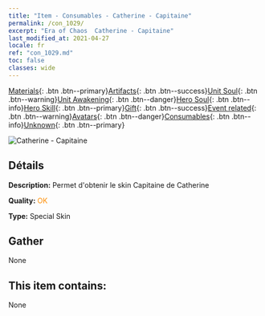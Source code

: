 ```yaml
---
title: "Item - Consumables - Catherine - Capitaine"
permalink: /con_1029/
excerpt: "Era of Chaos  Catherine - Capitaine"
last_modified_at: 2021-04-27
locale: fr
ref: "con_1029.md"
toc: false
classes: wide
---
```

 [Materials](/ItemsFR/){: .btn .btn--primary}[Artifacts](/ItemsFR/Artifacts/){: .btn .btn--success}[Unit Soul](/ItemsFR/UnitSoul/){: .btn .btn--warning}[Unit Awakening](/ItemsFR/UnitAwakening/){: .btn .btn--danger}[Hero Soul](/ItemsFR/HeroSoul/){: .btn .btn--info}[Hero Skill](/ItemsFR/HeroSkill/){: .btn .btn--primary}[Gift](/ItemsFR/Gift/){: .btn .btn--success}[Event related](/ItemsFR/Events/){: .btn .btn--warning}[Avatars](/ItemsFR/Avatars/){: .btn .btn--danger}[Consumables](/ItemsFR/Consumables/){: .btn .btn--info}[Unknown](/ItemsFR/Unknown/){: .btn .btn--primary}

 ![Catherine - Capitaine](/images/h/h_Catherine6.jpg)

## Détails
 **Description:** Permet d'obtenir le skin Capitaine de Catherine

 **Quality:** <span style="color: #FF8C00">OK</span>

 **Type:** Special Skin

## Gather

  None

## This item contains:

  None

